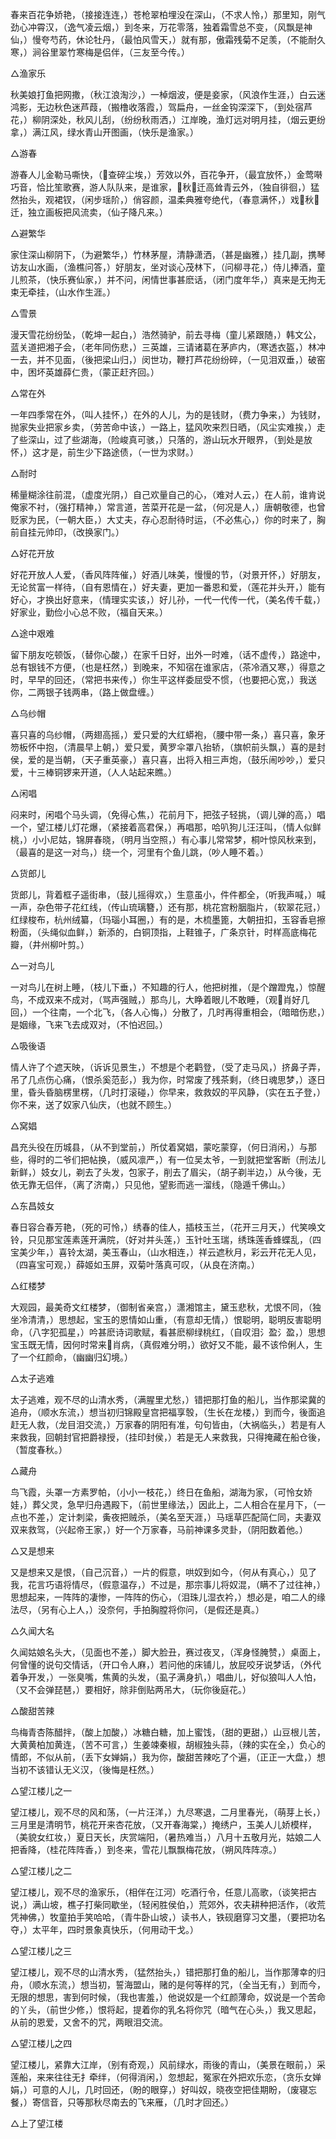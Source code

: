 <!-- { "loadSidebar": true } -->
春来百花争娇艳，（接接连连，）苍枪翠柏埋没在深山，（不求人怜，）那里知，刚气劲心冲霄汉，（逸气凌云烟，）到冬来，万花零落，独着霜雪总不变，（风飘是神仙，）慢夸芍药，休论牡丹，（最怕风雪天，）就有那，傲霜残菊不足羡，（不能耐久寒，）涧谷里翠竹寒梅是侣伴，（三友至今传。）

△渔家乐

秋美娘打鱼把网撒，（秋江浪淘沙，）一棹烟波，便是妾家，（风浪作生涯，）白云迷鸿影，无边秋色迷芦葭，（搬橹收落霞，）驾扁舟，一丝金钩深深下，（到处宿芦花，）柳阴深处，秋风儿刮，（纷纷秋雨洒，）江岸晚，渔灯远对明月挂，（烟云更纷拿，）满江风，绿水青山开图画，（快乐是渔家。）

△游春

游春人儿金勒马嘶快，（查碎尘埃，）芳效以外，百花争开，（最宜放怀，）金莺啭巧音，恰比笙歌赛，游人队队来，是谁家，秋迁高耸青云外，（独自徘徊，）猛然抬头，观裙钗，（闲步瑶阶，）俏容颜，温柔典雅夸绝代，（春意满怀，）戏秋迁，独立画板把风流卖，（仙子降凡来。）

△避繁华

家住深山柳阴下，（为避繁华，）竹林茅屋，清静潇洒，（甚是幽雅，）挂几副，携琴访友山水画，（渔樵问答，）好朋友，坐对谈心茂林下，（问柳寻花，）侍儿捧酒，童儿煎茶，（快乐赛仙家，）并不问，闲情世事甚麽话，（闭门度年华，）真来是无拘无束无牵挂，（山水作生涯。）

△雪景

漫天雪花纷纷坠，（乾坤一起白，）浩然骑驴，前去寻梅（童儿紧跟随，）韩文公，蓝关道把湘子会，（老年同伤悲，）三英雄，三请诸葛在茅庐内，（寒透衣盔，）林冲一去，并不见面，（後把梁山归，）闵世功，鞭打芦花纷纷碎，（一见泪双垂，）破窑中，困坏英雄薛仁贵，（蒙正赶齐回。）

△常在外

一年四季常在外，（叫人挂怀，）在外的人儿，为的是钱财，（费力争来，）为钱财，抛家失业把家乡卖，（劳苦命中该，）一路上，猛风吹来烈日晒，（风尘实难挨，）走了些深山，过了些湖海，（险峻真可骇，）只落的，游山玩水开眼界，（到处是放怀，）这才是，前生少下路途债，（一世为求财。）

△耐时

稀量糊涂往前混，（虚度光阴，）自己欢量自己的心，（难对人云，）在人前，谁肯说俺家不衬，（强打精神，）常言道，苦菜开花是一盆，（何况是人，）唐朝敬德，也曾贬家为民，（一朝大臣，）大丈夫，存心忍耐待时运，（不必焦心，）你的时来了，胸前自挂元帅印，（改换家门。）

△好花开放

好花开放人人爱，（香风阵阵催，）好酒儿味美，慢慢的节，（对景开怀，）好朋友，无论贫富一样待，（自有恩情在，）好夫妻，更加一番恩和爱，（莲花并头开，）能有好心，才换出好意来，（情理实实该，）好儿孙，一代一代传一代，（美名传千载，）好家业，勤俭小心总不败，（福自天来。）

△途中艰难

留下朋友吃顿饭，（替你心酸，）在家千日好，出外一时难，（话不虚传，）路途中，总有银钱不方便，（也是枉然，）到晚来，不知宿在谁家店，（茶冷酒又寒，）得意之时，早早的回还，（常把书来传，）你生平这样委屈受不惯，（也要把心宽，）我送你，二两银子钱两串，（路上做盘缠。）

△乌纱帽

喜只喜的乌纱帽，（两翅高摇，）爱只爱的大红蟒袍，（腰中带一条，）喜只喜，象牙笏板怀中抱，（清晨早上朝，）爱只爱，黄罗伞罩八抬轿，（旗帜前头飘，）喜的是封侯，爱的是当朝，（天子重英豪，）喜只喜，出将入相三声炮，（鼓乐闹吵吵，）爱只爱，十三棒铜锣来开道，（人人站起来瞧。）

△闲唱

闷来时，闲唱个马头调，（免得心焦，）花前月下，把弦子轻挑，（调儿弹的高，）唱一个，望江楼儿灯花爆，（紧接着高君保，）再唱那，哈叭狗儿汪汪叫，（情人似鲜桃，）小小尼姑，锦屏春晓，（明月当空照，）有心事儿常常梦，桐叶惊风秋来到，（最喜的是这一对鸟，）绕一个，河里有个鱼儿跳，（吵人睡不着。）

△货郎儿

货郎儿，背着框子遥街串，（鼓儿摇得欢，）生意虽小，件件都全，（听我声喊，）喊一声，杂色带子花红线，（传山琉璃簪，）还有那，桃花宫粉胭脂片，（软翠花冠，）红绿梭布，杭州绒纂，（玛瑙小耳圈，）有的是，木梳墨篦，大朝扭扣，玉容香皂擦粉面，（头绳似血鲜，）新添的，白铜顶指，上鞋锥子，广条京针，时样高底梅花瓣，（井州柳叶剪。）

△一对鸟儿

一对鸟儿在树上睡，（枝儿下垂，）不知趣的行人，他把树推，（是个蹭蹬鬼，）惊醒鸟，不成双来不成对，（骂声强贼，）那鸟儿，大睁着眼儿不敢睡，（观肖好几回，）一个往南，一个北飞，（各人心悔，）分散了，几时再得重相会，（暗暗伤悲，）是姻缘，飞来飞去成双对，（不怕迟回。）

△吸後语

情人许了个遮天映，（诉诉见景生，）不想是个老鹳登，（受了走马风，）挤鼻子弄，吊了几点伤心痛，（恨杀奚范彭，）我为你，时常废了残茶剩，（终日魂思梦，）逐日里，昏头昏脑楞里楞，（几时打滚碰，）你早来，救救奴的平风静，（实在五子登，）你不来，送了奴家八仙庆，（也就不顾生。）

△窝娼

昌充头役在历城县，（从不到堂前，）所仗着窝娼，蒙吃蒙穿，（何日消闲，）与那些，得时的二爷们把帖换，（威风凛严，）有一位吴太爷，一到就把堂客断（刑法儿新鲜，）妓女儿，剃去了头发，包家子，削去了眉尖，（胡子剃半边，）从今後，无依无靠无侣伴，（离了济南，）只见他，望影而逃一溜线，（隐遁千佛山。）

△东昌妓女

春日容合春芳艳，（死的可怜，）绣春的佳人，插枝玉兰，（花开三月天，）代笑唤文铃，只见那宝莲素莲开满院，（好对并头莲，）玉针吐玉瑞，绣珠莲香蜂蝶乱，（四宝美少年，）喜铃太湖，美玉春山，（山水相连，）祥云遮秋月，彩云开花无人见，（四喜宝可观，）薛姬如玉屏，双菊叶落真可叹，（从良在济南。）

△红楼梦

大观园，最美奇文红楼梦，（御制省亲宫，）潇湘馆主，黛玉悲秋，尤恨不同，（独坐冷清清，）思想起，宝玉的恩情如山重，（有意却无情，）恨聪明，聪明反害聪明命，（八字犯孤星，）吟甚麽诗词歌赋，看甚麽柳绿桃红，（自叹泪氵盈氵盈，）思想宝玉既无情，因何时常来肖病，（真假难分明，）欲好又不能，最不该伶俐人，生了一个红颜命，（幽幽归幻境。）

△太子逃难

太子逃难，观不尽的山清水秀，（满腥里尤愁，）错把那打鱼的船儿，当作那梁冀的追舟，（顺水东流，）想当初归锦殿皇宫把福享彀，（生长在龙楼，）到而今，後面追赶无人救，（龙目泪交流，）万家春的阴阳有准，句句皆由，（大祸临头，）若是有人来救我，回朝封官把爵禄授，（挂印封侯，）若是无人来救我，只得掩藏在船仓後，（暂度春秋。）

△藏舟

鸟飞霞，头罩一方素罗帕，（小小一枝花，）终日在鱼船，湖海为家，（可怜女娇娃，）葬父灵，急早归舟遇殿下，（前世里缘法，）因此上，二人相合在星月下，（一点也不差，）定计刺梁，夤夜把贼杀，（美名至天涯，）马瑶草匹配简仁同，夫妻双双来救驾，（兴起帝王家，）好一个万家春，马前神课多灵卦，（阴阳数着他。）

△又是想来

又是想来又是恨，（自己沉音，）一片的假意，哄奴到如今，（何从有真心，）见了我，花言巧语将情尽，（假意温存，）不过是，那宗事儿将奴混，（瞒不了过往神，）思想起来，一阵阵的凄惨，一阵阵的伤心，（泪珠儿湿衣衿，）想必是，咱二人的缘法尽，（另有心上人，）没奈何，手拍胸膛将你问，（是假还是真。）

△久闻大名

久闻姑娘名头大，（见面也不差，）脚大脸丑，赛过夜叉，（浑身怪腌赞，）桌面上，何曾懂的说句交情话，（开口令人麻，）若问他的床铺儿，放屁咬牙说梦话，（外代着争开发，）一张臭嘴，焦黄的头发，（虱子满身扒，）唱曲儿，好似狼叫人人怕，（又不会弹琵琶，）要相好，除非倒贴两吊大，（玩你後庭花。）

△酸甜苦辣

鸟梅青杏陈醋拌，（酸上加酸，）冰糖白糖，加上蜜饯，（甜的更甜，）山豆根儿苦，大黄黄柏加黄连，（苦不可言，）生姜竦秦椒，胡椒独头蒜，（辣的实在全，）负心的情郎，不似从前，（丢下女婵娟，）我为你，酸甜苦辣吃了个遍，（正正一大盘，）想当初不该错认无义汉，（後悔是枉然。）

△望江楼儿之一

望江楼儿，观不尽的风和荡，（一片汪洋，）九尽寒退，二月里春光，（萌芽上长，）三月里是清明节，桃花开来杏花放，（又开春海棠，）掩绣户，玉美人儿娇模样，（美貌女红妆，）夏日天长，庆赏端阳，（暑热难当，）八月十五敬月光，姑娘二人把香降，（桂花阵阵香，）到冬来，雪花儿飘飘梅花放，（朔风阵阵凉。）

△望江楼儿之二

望江楼儿，观不尽的渔家乐，（相伴在江河）吃酒行令，任意儿高歌，（谈笑把古说，）满山坡，樵子打柴同歇坐，（轻闲胜侯伯，）荒郊外，农夫耕种把活作，（收荒凭神佛，）牧童拍手笑哈哈，（青牛卧山坡，）读书人，铁砚磨穿习文墨，（要把功名夺，）太平年，四时景象真快乐，（何用动干戈。）

△望江楼儿之三

望江楼儿，观不尽的山清水秀，（猛然抬头，）错把那打鱼的船儿，当作那薄幸的归舟，（顺水东流，）想当初，誓海盟山，赌的是何等样的咒，（全当无有，）到而今，无限的想思，害到何时候，（我也害羞，）他说奴是一个红颜薄命，奴说是一个苦命的丫头，（前世少修，）恨将起，提着你的乳名将你咒（暗气在心头，）我又思起，从前的恩爱，又舍不的咒，两眼泪交流。

△望江楼儿之四

望江楼儿，紧靠大江岸，（别有奇观，）风前绿水，雨後的青山，（美景在眼前，）采莲船，来来往往无扌牵绊，（何得消闲，）忽想起，冤家在外把欢乐恋，（贪乐女婵娟，）可意的人儿，几时回还，（盼的眼穿，）好叫奴，晓夜空把佳期盼，（废寝忘餐，）寄信音，只等那秋尽南去的飞来雁，（几时才回还。）

△上了望江楼

